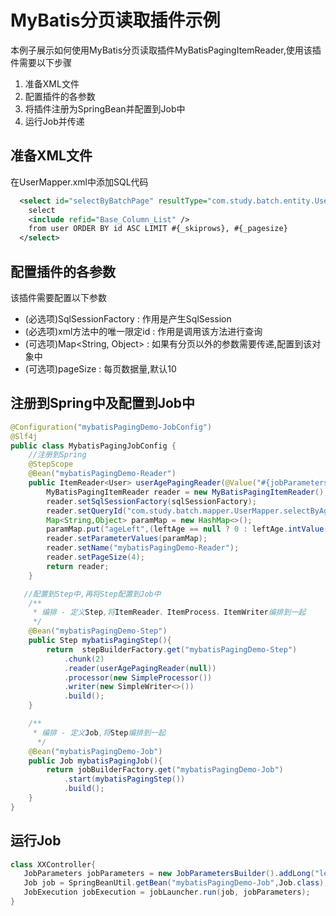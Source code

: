 # MyBatis分页读取插件示例
本例子展示如何使用MyBatis分页读取插件MyBatisPagingItemReader,使用该插件需要以下步骤
1. 准备XML文件
2. 配置插件的各参数
3. 将插件注册为SpringBean并配置到Job中
4. 运行Job并传递
## 准备XML文件
在UserMapper.xml中添加SQL代码
```xml
  <select id="selectByBatchPage" resultType="com.study.batch.entity.User">
    select
    <include refid="Base_Column_List" />
    from user ORDER BY id ASC LIMIT #{_skiprows}, #{_pagesize}
  </select>
```

## 配置插件的各参数
该插件需要配置以下参数
* (必选项)SqlSessionFactory : 作用是产生SqlSession
* (必选项)xml方法中的唯一限定id : 作用是调用该方法进行查询
* (可选项)Map<String, Object> : 如果有分页以外的参数需要传递,配置到该对象中
* (可选项)pageSize : 每页数据量,默认10

## 注册到Spring中及配置到Job中
```java
@Configuration("mybatisPagingDemo-JobConfig")
@Slf4j
public class MybatisPagingJobConfig {
    //注册到Spring
    @StepScope
    @Bean("mybatisPagingDemo-Reader")
    public ItemReader<User> userAgePagingReader(@Value("#{jobParameters[leftAge]}")Long leftAge){
        MyBatisPagingItemReader reader = new MyBatisPagingItemReader();
        reader.setSqlSessionFactory(sqlSessionFactory);
        reader.setQueryId("com.study.batch.mapper.UserMapper.selectByAgeLeft");
        Map<String,Object> paramMap = new HashMap<>();
        paramMap.put("ageLeft",(leftAge == null ? 0 : leftAge.intValue()));
        reader.setParameterValues(paramMap);
        reader.setName("mybatisPagingDemo-Reader");
        reader.setPageSize(4);
        return reader;
    }

   //配置到Step中,再将Step配置到Job中
    /**
     * 编排 - 定义Step,将ItemReader、ItemProcess、ItemWriter编排到一起
     */
    @Bean("mybatisPagingDemo-Step")
    public Step mybatisPagingStep(){
        return  stepBuilderFactory.get("mybatisPagingDemo-Step")
            .chunk(2)
            .reader(userAgePagingReader(null))
            .processor(new SimpleProcessor())
            .writer(new SimpleWriter<>())
            .build();
    }

    /**
     * 编排 - 定义Job,将Step编排到一起
      */
    @Bean("mybatisPagingDemo-Job")
    public Job mybatisPagingJob(){
        return jobBuilderFactory.get("mybatisPagingDemo-Job")
            .start(mybatisPagingStep())
            .build();
    }
}
```

## 运行Job
```java
class XXController{
   JobParameters jobParameters = new JobParametersBuilder().addLong("leftAge", 12L).toJobParameters();
   Job job = SpringBeanUtil.getBean("mybatisPagingDemo-Job",Job.class);
   JobExecution jobExecution = jobLauncher.run(job, jobParameters);
}
```
